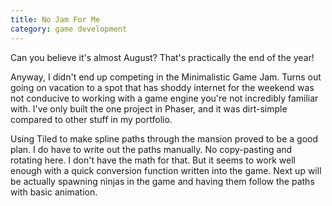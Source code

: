 ```yaml
---
title: No Jam For Me
category: game development
---
```

Can you believe it's almost August? That's practically the end of the year!

Anyway, I didn't end up competing in the Minimalistic Game Jam. Turns out going on vacation to a spot that has shoddy internet for the weekend was not conducive to working with a game engine you're not incredibly familiar with. I've only built the one project in Phaser, and it was dirt-simple compared to other stuff in my portfolio.

Using Tiled to make spline paths through the mansion proved to be a good plan. I do have to write out the paths manually. No copy-pasting and rotating here. I don't have the math for that. But it seems to work well enough with a quick conversion function written into the game. Next up will be actually spawning ninjas in the game and having them follow the paths with basic animation.